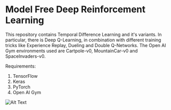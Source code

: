 # Model Free Deep Reinforcement Learning

This repository contains Temporal Difference Learning and it's variants. In particular, there is Deep Q-Learning, in combination with different training tricks like Experience Replay, Dueling and Double Q-Networks. The Open AI Gym environments used are Cartpole-v0, MountainCar-v0 and SpaceInvaders-v0.

Requirements:
1. TensorFlow
2. Keras
3. PyTorch
4. Open AI Gym

![Alt Text](https://media.giphy.com/media/vFKqnCdLPNOKc/giphy.gif)
